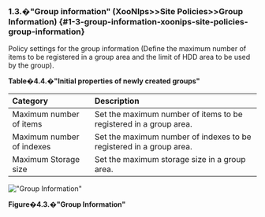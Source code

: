 ### 1.3.�&quot;Group information&quot; (XooNIps&gt;&gt;Site Policies&gt;&gt;Group Information) {#1-3-group-information-xoonips-site-policies-group-information}

Policy settings for the group information (Define the maximum number of items to be registered in a group area and the limit of HDD area to be used by the group).

**Table�4.4.�&quot;Initial properties of newly created groups&quot;**

| Category | Description |
| :-- | :-- |
| Maximum number of items | Set the maximum number of items to be registered in a group area. |
| Maximum number of indexes | Set the maximum number of indexes to be registered in a group area. |
| Maximum Storage size | Set the maximum storage size in a group area. |

!["Group Information"](images\xoonips-policy3.png)

**Figure�4.3.�&quot;Group Information&quot;**